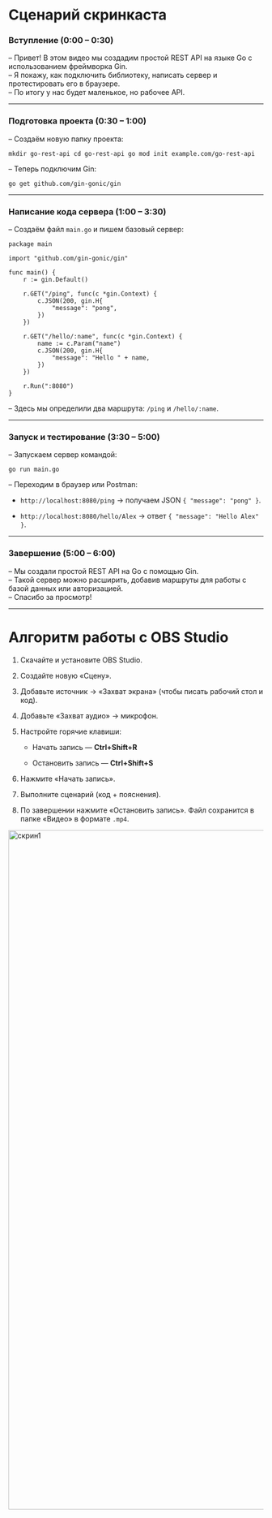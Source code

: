 # Сценарий скринкаста

### Вступление (0:00 – 0:30)

– Привет! В этом видео мы создадим простой REST API на языке Go с использованием фреймворка Gin.  
– Я покажу, как подключить библиотеку, написать сервер и протестировать его в браузере.  
– По итогу у нас будет маленькое, но рабочее API.

---

### Подготовка проекта (0:30 – 1:00)

– Создаём новую папку проекта:

`mkdir go-rest-api cd go-rest-api go mod init example.com/go-rest-api`

– Теперь подключим Gin:

`go get github.com/gin-gonic/gin`

---

### Написание кода сервера (1:00 – 3:30)

– Создаём файл `main.go` и пишем базовый сервер:

```
package main

import "github.com/gin-gonic/gin"

func main() {
    r := gin.Default()

    r.GET("/ping", func(c *gin.Context) {
        c.JSON(200, gin.H{
            "message": "pong",
        })
    })

    r.GET("/hello/:name", func(c *gin.Context) {
        name := c.Param("name")
        c.JSON(200, gin.H{
            "message": "Hello " + name,
        })
    })

    r.Run(":8080")
}

```

– Здесь мы определили два маршрута: `/ping` и `/hello/:name`.

---

### Запуск и тестирование (3:30 – 5:00)

– Запускаем сервер командой:

`go run main.go`

– Переходим в браузер или Postman:

- `http://localhost:8080/ping` → получаем JSON `{ "message": "pong" }`.
    
- `http://localhost:8080/hello/Alex` → ответ `{ "message": "Hello Alex" }`.
    

---

### Завершение (5:00 – 6:00)

– Мы создали простой REST API на Go с помощью Gin.  
– Такой сервер можно расширить, добавив маршруты для работы с базой данных или авторизацией.  
– Спасибо за просмотр!

---

# Алгоритм работы с OBS Studio

1. Скачайте и установите OBS Studio.
    
2. Создайте новую «Сцену».
    
3. Добавьте источник → «Захват экрана» (чтобы писать рабочий стол и код).
    
4. Добавьте «Захват аудио» → микрофон.
    
5. Настройте горячие клавиши:
    
    - Начать запись — **Ctrl+Shift+R**
        
    - Остановить запись — **Ctrl+Shift+S**
        
6. Нажмите «Начать запись».
    
7. Выполните сценарий (код + пояснения).
    
8. По завершении нажмите «Остановить запись». Файл сохранится в папке «Видео» в формате `.mp4`.


<img width="2560" height="1339" alt="скрин1" src="https://github.com/user-attachments/assets/f4527a71-13a4-41a9-bdd2-741989e866fa" />


